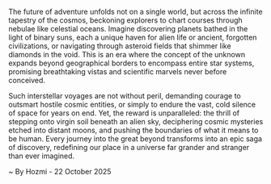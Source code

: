 
The future of adventure unfolds not on a single world, but across the infinite tapestry of the cosmos, beckoning explorers to chart courses through nebulae like celestial oceans. Imagine discovering planets bathed in the light of binary suns, each a unique haven for alien life or ancient, forgotten civilizations, or navigating through asteroid fields that shimmer like diamonds in the void. This is an era where the concept of the unknown expands beyond geographical borders to encompass entire star systems, promising breathtaking vistas and scientific marvels never before conceived.

Such interstellar voyages are not without peril, demanding courage to outsmart hostile cosmic entities, or simply to endure the vast, cold silence of space for years on end. Yet, the reward is unparalleled: the thrill of stepping onto virgin soil beneath an alien sky, deciphering cosmic mysteries etched into distant moons, and pushing the boundaries of what it means to be human. Every journey into the great beyond transforms into an epic saga of discovery, redefining our place in a universe far grander and stranger than ever imagined.

~ By Hozmi - 22 October 2025
